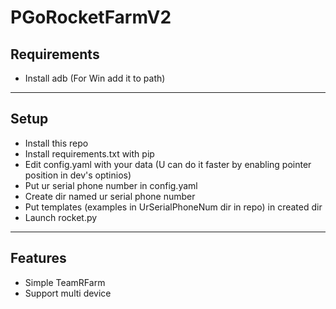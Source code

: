 # PGoRocketFarmV2
## Requirements
- Install adb (For Win add it to path)
______
## Setup
- Install this repo
- Install requirements.txt with pip
- Edit config.yaml with your data (U can do it faster by enabling pointer position in dev's optinios)
- Put ur serial phone number in config.yaml
- Create dir named ur serial phone number
- Put templates (examples in UrSerialPhoneNum dir in repo) in created dir
- Launch rocket.py
_______
## Features
- Simple TeamRFarm
- Support multi device
